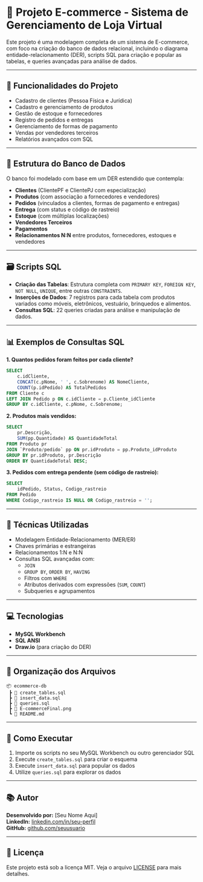 
# 🛒 Projeto E-commerce - Sistema de Gerenciamento de Loja Virtual

Este projeto é uma modelagem completa de um sistema de E-commerce, com foco na criação do banco de dados relacional, incluindo o diagrama entidade-relacionamento (DER), scripts SQL para criação e popular as tabelas, e queries avançadas para análise de dados.

---

## 📌 Funcionalidades do Projeto

- Cadastro de clientes (Pessoa Física e Jurídica)
- Cadastro e gerenciamento de produtos
- Gestão de estoque e fornecedores
- Registro de pedidos e entregas
- Gerenciamento de formas de pagamento
- Vendas por vendedores terceiros
- Relatórios avançados com SQL

---

## 🧱 Estrutura do Banco de Dados

O banco foi modelado com base em um DER estendido que contempla:

- **Clientes** (ClientePF e ClientePJ com especialização)
- **Produtos** (com associação a fornecedores e vendedores)
- **Pedidos** (vinculados a clientes, formas de pagamento e entregas)
- **Entrega** (com status e código de rastreio)
- **Estoque** (com múltiplas localizações)
- **Vendedores Terceiros**
- **Pagamentos**
- **Relacionamentos N:N** entre produtos, fornecedores, estoques e vendedores

---

## 🗃️ Scripts SQL

- **Criação das Tabelas**: Estrutura completa com `PRIMARY KEY`, `FOREIGN KEY`, `NOT NULL`, `UNIQUE`, entre outras `CONSTRAINTS`.
- **Inserções de Dados**: 7 registros para cada tabela com produtos variados como móveis, eletrônicos, vestuário, brinquedos e alimentos.
- **Consultas SQL**: 22 queries criadas para análise e manipulação de dados.

---

## 📊 Exemplos de Consultas SQL

**1. Quantos pedidos foram feitos por cada cliente?**
```sql
SELECT 
    c.idCliente,
    CONCAT(c.pNome, ' ', c.Sobrenome) AS NomeCliente,
    COUNT(p.idPedido) AS TotalPedidos
FROM Cliente c
LEFT JOIN Pedido p ON c.idCliente = p.Cliente_idCliente
GROUP BY c.idCliente, c.pNome, c.Sobrenome;
```

**2. Produtos mais vendidos:**
```sql
SELECT 
    pr.Descrição,
    SUM(pp.Quantidade) AS QuantidadeTotal
FROM Produto pr
JOIN `Produto/pedido` pp ON pr.idProduto = pp.Produto_idProduto
GROUP BY pr.idProduto, pr.Descrição
ORDER BY QuantidadeTotal DESC;
```

**3. Pedidos com entrega pendente (sem código de rastreio):**
```sql
SELECT 
    idPedido, Status, Codigo_rastreio
FROM Pedido
WHERE Codigo_rastreio IS NULL OR Codigo_rastreio = '';
```

---

## 🧠 Técnicas Utilizadas

- Modelagem Entidade-Relacionamento (MER/ER)
- Chaves primárias e estrangeiras
- Relacionamentos 1:N e N:N
- Consultas SQL avançadas com:
  - `JOIN`
  - `GROUP BY`, `ORDER BY`, `HAVING`
  - Filtros com `WHERE`
  - Atributos derivados com expressões (`SUM`, `COUNT`)
  - Subqueries e agrupamentos

---

## 💻 Tecnologias

- **MySQL Workbench**
- **SQL ANSI**
- **Draw.io** (para criação do DER)

---

## 📂 Organização dos Arquivos

```
📦 ecommerce-db
 ┣ 📄 create_tables.sql
 ┣ 📄 insert_data.sql
 ┣ 📄 queries.sql
 ┣ 📄 E-commerceFinal.png
 ┗ 📄 README.md
```

---

## 🚀 Como Executar

1. Importe os scripts no seu MySQL Workbench ou outro gerenciador SQL
2. Execute `create_tables.sql` para criar o esquema
3. Execute `insert_data.sql` para popular os dados
4. Utilize `queries.sql` para explorar os dados

---

## 📚 Autor

**Desenvolvido por:** [Seu Nome Aqui]  
**LinkedIn:** [linkedin.com/in/seu-perfil](https://linkedin.com/in/seu-perfil)  
**GitHub:** [github.com/seuusuario](https://github.com/seuusuario)

---

## 📝 Licença

Este projeto está sob a licença MIT. Veja o arquivo [LICENSE](LICENSE) para mais detalhes.
